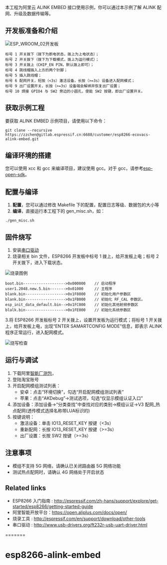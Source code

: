 
本工程为阿里云 ALINK EMBED 接口使用示例，你可以通过本示例了解 ALINK 配网、升级及数据传输等。

## 开发板准备和介绍

![ESP_WROOM_02开发板](docs/readme_image/ESP_WROOM_02.png)

    标号 1 开关拨下（拨下为断电状态，拨上为上电状态）；
    标号 2 开关拨下（拨下为下载模式，拨上为运行模式）；
    标号 3 开关拨上（CHIP_EN PIN，默认拨上即可）；
    标号 4 跳线帽插入上方的两个针脚；
    标号 5 插入跳线帽；
    标号 6 配网开关，短按（<3s）激活设备，长按（>=3s）设备进入配网模式；
    标号 9 出厂设置开关，长按（>=3s）设备端会解绑并恢复出厂设置；
    标号 10 焊接 GPIO4 与 SW2 旁边的小圆孔，使能 SW2 按键，即出厂设置开关。

## 获取示例工程
要获取 ALINK EMBED 示例项目，请使用以下命令：

```
git clone --recursive https://zzchen@gitlab.espressif.cn:6688/customer/esp8266-ecovacs-alink-embed.git
```

## 编译环境的搭建
您可以使用 xcc 和 gcc 来编译项目，建议使用 gcc。对于 gcc，请参考[esp-open-sdk](https://github.com/pfalcon/esp-open-sdk)。

## 配置与编译
1. **配置**，您可以通过修改 Makefile 下的配置，配置日志等级、数据包的大小等
2. **编译**，直接运行本工程下的 gen_misc.sh，如：

```
./gen_misc.sh
```

## 固件烧写
1. 安装[串口驱动](http://www.usb-drivers.org/ft232r-usb-uart-driver.html)
2. 烧录相关 bin 文件，ESP8266 开发板中标号 1 拨上，给开发板上电；标号 2 开关拨下，进入下载状态。

![烧录图例](docs/readme_image/download.png)

    boot.bin------------------->0x000000    // 启动程序
    user1.2048.new.5.bin------->0x01000     // 主程序
    blank.bin------------------>0x1F8000    // 初始化用户参数区
    blank.bin------------------>0x1FB000    // 初始化 RF_CAL 参数区。
    esp_init_data_default.bin-->0x1FC000    // 初始化其他射频参数区
    blalk.bin------------------>0x1FE000    // 初始化系统参数区

3.将 ESP8266 开发板标号 2 开关拨上，设置开发板为运行模式；将标号 1 开关拨上，给开发板上电，出现“ENTER SAMARTCONFIG MODE”信息，即表示 ALINK 程序正常运行，进入配网模式。

![烧写检查](docs/readme_image/running.png)

## 运行与调试
1. 下载阿里[智能厂测包](https://open.aliplus.com/download)，
2. 登陆淘宝账号
3. 开启配网模组测试列表：
    - 安卓：点击“环境切换”，勾选“开启配网模组测试列表”
    - 苹果：点击“AKDebug”->测试选项，勾选“仅显示模组认证入口”
4. 添加设备：添加设备->“分类查找”中查找对应的类别->模组认证->V3 配网_热点配网(透传模式选择名称带LUA标识的)
5. 按键说明：
    - 激活设备：单击 IO13_RESET_KEY 按键（<3s）
    - 重新配网：长按 IO13_RESET_KEY 按键（>=3s）
    - 出厂设置：长按 SW2 按键（>=3s）

## 注意事项
- 模组不支持 5G 网络，请确认已关闭路由器 5G 网络功能
- 测试热点配网时，请确认 4G 网络处于开启状态

## Related links
- ESP8266 入门指南 : http://espressif.com/zh-hans/support/explore/get-started/esp8266/getting-started-guide
- 阿里智能开放平台：https://open.aliplus.com/docs/open/
- 烧录工具  : http://espressif.com/en/support/download/other-tools
- 串口驱动  : http://www.usb-drivers.org/ft232r-usb-uart-driver.html

=======
# esp8266-alink-embed

